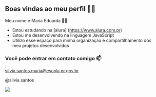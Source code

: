 ## Boas vindas ao meu perfil 💙💙

Meu nome é Maria Eduarda 🙋‍♀️

- Estou estudando na [alura] (https://www.alura.com.pr)
- Estou me desenvolvendo na linguagem JavaScript
- Utilizo esse espaço para minha organização e compartilhamento dos meu projetos desenvolvidos

### Você pode entrar em contato comigo 📫

silvia.santos.maria@escola.pr.gov.br

@silvia.santos

![](https://media1.tenor.com/m/i1qG369b7hgAAAAC/kisses.gif)

